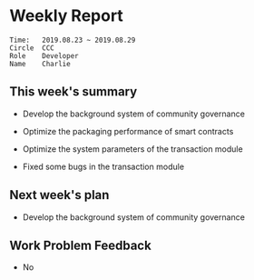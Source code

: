 # Weekly Report 
```
Time: 	2019.08.23 ~ 2019.08.29
Circle	CCC
Role	Developer
Name	Charlie
```
## This week's summary
- Develop the background system of community governance

- Optimize the packaging performance of smart contracts

- Optimize the system parameters of the transaction module

- Fixed some bugs in the transaction module

  

## Next week's plan
- Develop the background system of community governance
## Work Problem Feedback
- No

